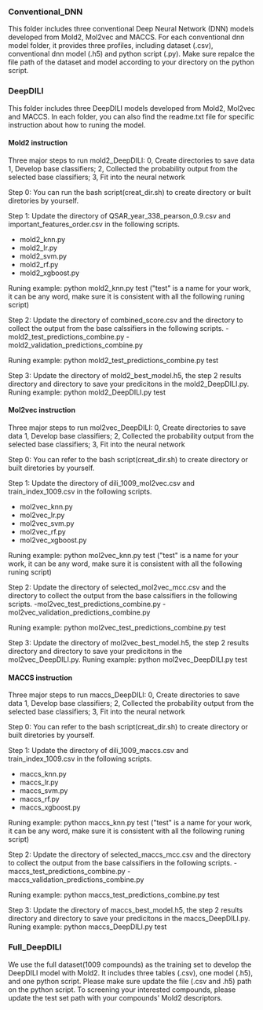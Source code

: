 ### Conventional_DNN
This folder includes three conventional Deep Neural Network (DNN) models developed from Mold2, Mol2vec and MACCS. For each conventional dnn model folder, it provides three profiles, including dataset (.csv), conventional dnn model (.h5) and python script (.py). Make sure repalce the file path of the dataset and model according to your directory on the python script.   

### DeepDILI
This folder includes three DeepDILI models developed from Mold2, Mol2vec and MACCS. In each folder, you can also find the readme.txt file for specific instruction about how to runing the model. 
#### Mold2 instruction
Three major steps to run mold2_DeepDILI:
0, Create directories to save data
1, Develop base classifiers;
2, Collected the probability output from the selected base classifiers;
3, Fit into the neural network

Step 0:
You can run the bash script(creat_dir.sh) to create directory or built diretories by yourself.

Step 1: 
Update the directory of QSAR_year_338_pearson_0.9.csv and important_features_order.csv in the following scripts. 
- mold2_knn.py 
- mold2_lr.py
- mold2_svm.py
- mold2_rf.py
- mold2_xgboost.py

Runing example: python mold2_knn.py test ("test" is a name for your work, it can be any word, make sure it is consistent with all the following runing script)

Step 2:
Update the directory of combined_score.csv and the directory to collect the output from the base calssifiers in the following scripts.
-mold2_test_predictions_combine.py
-mold2_validation_predictions_combine.py 

Runing example: python mold2_test_predictions_combine.py test

Step 3:
Update the directory of mold2_best_model.h5, the step 2 results directory and directory to save your predicitons in the mold2_DeepDILI.py. 
Runing example: python mold2_DeepDILI.py test

#### Mol2vec instruction
Three major steps to run mol2vec_DeepDILI:
0, Create directories to save data
1, Develop base classifiers;
2, Collected the probability output from the selected base classifiers;
3, Fit into the neural network

Step 0:
You can refer to the bash script(creat_dir.sh) to create directory or built diretories by yourself.

Step 1: 
Update the directory of dili_1009_mol2vec.csv and train_index_1009.csv in the following scripts. 
- mol2vec_knn.py 
- mol2vec_lr.py
- mol2vec_svm.py
- mol2vec_rf.py
- mol2vec_xgboost.py

Runing example: python mol2vec_knn.py test ("test" is a name for your work, it can be any word, make sure it is consistent with all the following runing script)

Step 2:
Update the directory of selected_mol2vec_mcc.csv and the directory to collect the output from the base calssifiers in the following scripts.
-mol2vec_test_predictions_combine.py
-mol2vec_validation_predictions_combine.py 

Runing example: python mol2vec_test_predictions_combine.py test

Step 3:
Update the directory of mol2vec_best_model.h5, the step 2 results directory and directory to save your predicitons in the mol2vec_DeepDILI.py. 
Runing example: python mol2vec_DeepDILI.py test

#### MACCS instruction
Three major steps to run maccs_DeepDILI:
0, Create directories to save data
1, Develop base classifiers;
2, Collected the probability output from the selected base classifiers;
3, Fit into the neural network

Step 0:
You can refer to the bash script(creat_dir.sh) to create directory or built diretories by yourself.

Step 1: 
Update the directory of dili_1009_maccs.csv and train_index_1009.csv in the following scripts. 
- maccs_knn.py 
- maccs_lr.py
- maccs_svm.py
- maccs_rf.py
- maccs_xgboost.py

Runing example: python maccs_knn.py test ("test" is a name for your work, it can be any word, make sure it is consistent with all the following runing script)

Step 2:
Update the directory of selected_maccs_mcc.csv and the directory to collect the output from the base calssifiers in the following scripts.
-maccs_test_predictions_combine.py
-maccs_validation_predictions_combine.py 

Runing example: python maccs_test_predictions_combine.py test

Step 3:
Update the directory of maccs_best_model.h5, the step 2 results directory and directory to save your predicitons in the maccs_DeepDILI.py. 
Runing example: python maccs_DeepDILI.py test


### Full_DeepDILI
We use the full dataset(1009 compounds) as the training set to develop the DeepDILI model with Mold2. It includes three tables (.csv), one model (.h5), and one python script. Please make sure update the file (.csv and .h5) path on the python script. To screening your interested compounds, please update the test set path with your compounds' Mold2 descriptors.
